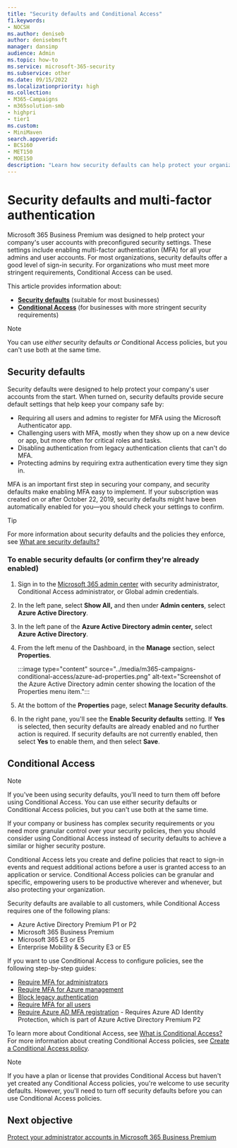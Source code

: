 ```yaml
---
title: "Security defaults and Conditional Access"
f1.keywords:
- NOCSH
ms.author: deniseb
author: denisebmsft
manager: dansimp
audience: Admin
ms.topic: how-to
ms.service: microsoft-365-security
ms.subservice: other
ms.date: 09/15/2022
ms.localizationpriority: high
ms.collection: 
- M365-Campaigns
- m365solution-smb
- highpri
- tier1
ms.custom:
- MiniMaven
search.appverid:
- BCS160
- MET150
- MOE150
description: "Learn how security defaults can help protect your organization from identity-related attacks by providing preconfigured security settings for Microsoft 365 Business Premium."
---
```


# Security defaults and multi-factor authentication

Microsoft 365 Business Premium was designed to help protect your company's user accounts with preconfigured security settings. These settings include enabling multi-factor authentication (MFA) for all your admins and user accounts. For most organizations, security defaults offer a good level of sign-in security. For organizations who must meet more stringent requirements, Conditional Access can be used.

This article provides information about:

- **[Security defaults](#security-defaults)** (suitable for most businesses)
- **[Conditional Access](#conditional-access)** (for businesses with more stringent security requirements)

> [!NOTE]
> You can use *either* security defaults *or* Conditional Access policies, but you can't use both at the same time.

## Security defaults

Security defaults were designed to help protect your company's user accounts from the start. When turned on, security defaults provide secure default settings that help keep your company safe by:

- Requiring all users and admins to register for MFA using the Microsoft Authenticator app.
- Challenging users with MFA, mostly when they show up on a new device or app, but more often for critical roles and tasks.
- Disabling authentication from legacy authentication clients that can't do MFA.
- Protecting admins by requiring extra authentication every time they sign in.

MFA is an important first step in securing your company, and security defaults make enabling MFA easy to implement. If your subscription was created on or after October 22, 2019, security defaults might have been automatically enabled for you&mdash;you should check your settings to confirm.

> [!TIP]
> For more information about security defaults and the policies they enforce, see [What are security defaults?](/azure/active-directory/fundamentals/concept-fundamentals-security-defaults)

### To enable security defaults (or confirm they're already enabled)

1. Sign in to the <a href="https://go.microsoft.com/fwlink/p/?linkid=2024339" target="_blank">Microsoft 365 admin center</a> with security administrator, Conditional Access administrator, or Global admin credentials.

2. In the left pane, select **Show All,** and then under **Admin centers**, select **Azure Active Directory**.

3. In the left pane of the **Azure Active Directory admin center,** select **Azure Active Directory**.

4. From the left menu of the Dashboard, in the **Manage** section, select **Properties**.

    :::image type="content" source="../media/m365-campaigns-conditional-access/azure-ad-properties.png" alt-text="Screenshot of the Azure Active Directory admin center showing the location of the Properties menu item.":::

5. At the bottom of the **Properties** page, select **Manage Security defaults**.

6. In the right pane, you'll see the **Enable Security defaults** setting. If **Yes** is selected, then security defaults are already enabled and no further action is required. If security defaults are not currently enabled, then select **Yes** to enable them, and then select **Save**.

## Conditional Access

> [!NOTE]
> If you've been using security defaults, you'll need to turn them off before using Conditional Access. You can use either security defaults or Conditional Access policies, but you can't use both at the same time.

If your company or business has complex security requirements or you need more granular control over your security policies, then you should consider using Conditional Access instead of security defaults to achieve a similar or higher security posture.

Conditional Access lets you create and define policies that react to sign-in events and request additional actions before a user is granted access to an application or service. Conditional Access policies can be granular and specific, empowering users to be productive wherever and whenever, but also protecting your organization.

Security defaults are available to all customers, while Conditional Access requires one of the following plans:

- Azure Active Directory Premium P1 or P2
- Microsoft 365 Business Premium
- Microsoft 365 E3 or E5
- Enterprise Mobility & Security E3 or E5

If you want to use Conditional Access to configure policies, see the following step-by-step guides:

- [Require MFA for administrators](/azure/active-directory/conditional-access/howto-conditional-access-policy-admin-mfa)
- [Require MFA for Azure management](/azure/active-directory/conditional-access/howto-conditional-access-policy-azure-management)
- [Block legacy authentication](/azure/active-directory/conditional-access/howto-conditional-access-policy-block-legacy)
- [Require MFA for all users](/azure/active-directory/conditional-access/howto-conditional-access-policy-all-users-mfa)
- [Require Azure AD MFA registration](/azure/active-directory/identity-protection/howto-identity-protection-configure-mfa-policy) - Requires Azure AD Identity Protection, which is part of Azure Active Directory Premium P2

To learn more about Conditional Access, see [What is Conditional Access?](/azure/active-directory/conditional-access/overview) For more information about creating Conditional Access policies, see [Create a Conditional Access policy](/azure/active-directory/authentication/tutorial-enable-azure-mfa#create-a-conditional-access-policy).

> [!NOTE]
> If you have a plan or license that provides Conditional Access but haven't yet created any Conditional Access policies, you're welcome to use security defaults. However, you'll need to turn off security defaults before you can use Conditional Access policies.

## Next objective

[Protect your administrator accounts in Microsoft 365 Business Premium](m365bp-protect-admin-accounts.md)
